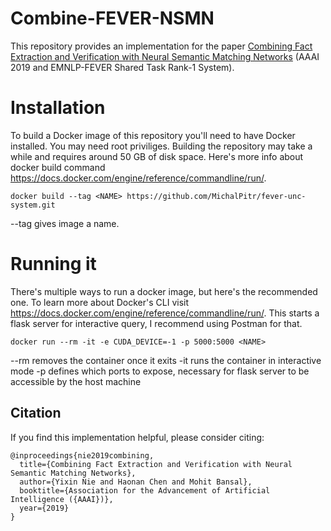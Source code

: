 # Combine-FEVER-NSMN
This repository provides an implementation for the paper [Combining Fact Extraction and Verification with Neural Semantic Matching Networks](https://arxiv.org/abs/1811.07039) (AAAI 2019 and EMNLP-FEVER Shared Task Rank-1 System).

# Installation
To build a Docker image of this repository you'll need to have Docker installed. You may need root priviliges. Building the repository may take a while and requires around 50 GB of disk space. Here's more info about docker build command https://docs.docker.com/engine/reference/commandline/run/.
```
docker build --tag <NAME> https://github.com/MichalPitr/fever-unc-system.git
```
--tag gives image a name.
# Running it
There's multiple ways to run a docker image, but here's the recommended one. To learn more about Docker's CLI visit https://docs.docker.com/engine/reference/commandline/run/. This starts a flask server for interactive query, I recommend using Postman for that. 
```
docker run --rm -it -e CUDA_DEVICE=-1 -p 5000:5000 <NAME>
```
--rm removes the container once it exits
-it runs the container in interactive mode
-p defines which ports to expose, necessary for flask server to be accessible by the host machine

## Citation
If you find this implementation helpful, please consider citing:
```
@inproceedings{nie2019combining,
  title={Combining Fact Extraction and Verification with Neural Semantic Matching Networks},
  author={Yixin Nie and Haonan Chen and Mohit Bansal},
  booktitle={Association for the Advancement of Artificial Intelligence ({AAAI})},
  year={2019}
}
```

